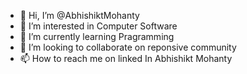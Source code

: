 - 👋 Hi, I’m @AbhishiktMohanty
- 👀 I’m interested in Computer Software
- 🌱 I’m currently learning Pragramming
- 💞️ I’m looking to collaborate on reponsive community 
- 📫 How to reach me on linked In Abhishikt Mohanty

<!---
AbhishiktMohanty/AbhishiktMohanty is a ✨ special ✨ repository because its `README.md` (this file) appears on your GitHub profile.
You can click the Preview link to take a look at your changes.
--->
